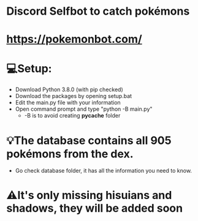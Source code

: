 # Discord Selfbot to catch pokémons 
# https://pokemonbot.com/

# 💻Setup: 
  - Download Python 3.8.0 (with pip checked)
  - Download the packages by opening setup.bat
  - Edit the main.py file with your information
  - Open command prompt and type "python -B main.py"
      - -B is to avoid creating __pycache__ folder
      
# 💡The database contains all 905 pokémons from the dex.
   - Go check database folder, it has all the information you need to know.
    
# ⚠It's only missing hisuians and shadows, they will be added soon
